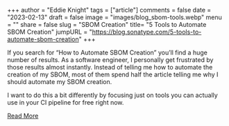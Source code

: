 +++
author = "Eddie Knight"
tags = ["article"]
comments = false
date = "2023-02-13"
draft = false
image = "images/blog_sbom-tools.webp"
menu = ""
share = false
slug = "SBOM Creation"
title= "5 Tools to Automate SBOM Creation"
jumpURL = "https://blog.sonatype.com/5-tools-to-automate-sbom-creation"
+++

If you search for “How to Automate SBOM Creation” you’ll find a huge number of results. As a software engineer, I personally get frustrated by those results almost instantly. Instead of telling me how to automate the creation of my SBOM, most of them spend half the article telling me why I should automate my SBOM creation.

I want to do this a bit differently by focusing just on tools you can actually use in your CI pipeline for free right now.

[Read More](https://blog.sonatype.com/5-tools-to-automate-sbom-creation)
